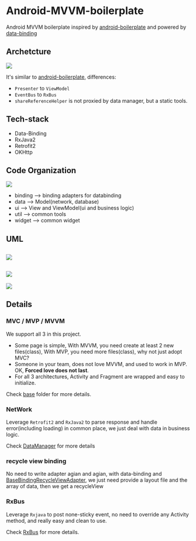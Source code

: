 # Android-MVVM-boilerplate
Android MVVM boilerplate inspired by [android-boilerplate](https://github.com/ribot/android-boilerplate) and powered by [data-binding](https://developer.android.com/topic/libraries/data-binding/index.html)

## Archetcture
![](https://cdn.rawgit.com/njleonzhang/Android-MVVM-boilerplate/master/assets/archtecure.png)

It's similar to [android-boilerplate](https://github.com/ribot/android-boilerplate#architecture), differences:
* `Presenter` to `ViewModel`
* `EventBus` to `RxBus`
* `shareReferenceHelper` is not proxied by data manager, but a static tools.

## Tech-stack
* Data-Binding
* RxJava2
* Retrofit2
* OKHttp

## Code Organization
![](https://cdn.rawgit.com/njleonzhang/Android-MVVM-boilerplate/master/assets/code_organization.png)

* binding —> binding adapters for databinding
* data —> Model(network, database)
* ui —> View and ViewModel(ui and business logic)
* util —> common tools
* widget —> common widget

## UML
![](https://cdn.rawgit.com/njleonzhang/Android-MVVM-boilerplate/master/assets/uml2.png)
---
![](https://cdn.rawgit.com/njleonzhang/Android-MVVM-boilerplate/master/assets/uml1.png)
---
![](https://cdn.rawgit.com/njleonzhang/Android-MVVM-boilerplate/master/assets/uml3.png)

## Details

### MVC / MVP / MVVM
We support all 3 in this project.
* Some page is simple, With MVVM, you need create at least 2 new files(class), With MVP, you need more files(class), why not just adopt MVC?
* Someone in your team, does not love MVVM, and used to work in MVP. OK, **Forced love does not last**.
* For all 3 architectures, Activity and Fragment are wrapped and easy to initialize.

Check [base](https://github.com/njleonzhang/Android-MVVM-boilerplate/tree/master/app/src/main/java/com/leon/mvvm/ui/base) folder for more details.

### NetWork
Leverage `Retrofit2` and `RxJava2` to parse response and handle error(including loading) in common place, we just deal with data in business logic.

Check [DataManager](https://github.com/njleonzhang/Android-MVVM-boilerplate/blob/master/app/src/main/java/com/leon/mvvm/data/DataManager.java) for more details

### recycle view binding
No need to write adapter agian and agian, with data-binding and [BaseBindingRecycleViewAdapter](https://github.com/njleonzhang/Android-MVVM-boilerplate/blob/master/app/src/main/java/com/leon/mvvm/utils/BaseBindingRecycleViewAdapter.java), we just need provide a layout file and the array of data, then we get a recycleView

### RxBus
Leverage `Rxjava` to post none-sticky event, no need to override any Activity method, and really easy and clean to use.

Check [RxBus](https://github.com/njleonzhang/Android-MVVM-boilerplate/blob/master/app/src/main/java/com/leon/mvvm/utils/RxBus.java) for more details.